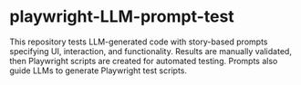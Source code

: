 # playwright-LLM-prompt-test
This repository tests LLM-generated code with story-based prompts specifying UI, interaction, and functionality. Results are manually validated, then Playwright scripts are created for automated testing. Prompts also guide LLMs to generate Playwright test scripts.

